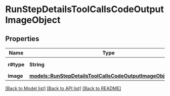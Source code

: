 # RunStepDetailsToolCallsCodeOutputImageObject

## Properties

Name | Type | Description | Notes
------------ | ------------- | ------------- | -------------
**r#type** | **String** | Always `image`. | 
**image** | [**models::RunStepDetailsToolCallsCodeOutputImageObjectImage**](RunStepDetailsToolCallsCodeOutputImageObject_image.md) |  | 

[[Back to Model list]](../README.md#documentation-for-models) [[Back to API list]](../README.md#documentation-for-api-endpoints) [[Back to README]](../README.md)


